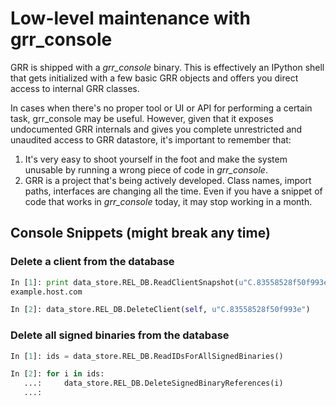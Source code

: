 # Low-level maintenance with grr_console

GRR is shipped with a *grr_console* binary. This is effectively an IPython shell that gets initialized with a few basic GRR objects and offers you direct access to internal GRR classes.

In cases when there's no proper tool or UI or API for performing a certain task, grr_console may be useful. However, given that it exposes undocumented GRR internals and gives you complete unrestricted and unaudited access to GRR datastore, it's important to remember that:

1. It's very easy to shoot yourself in the foot and make the system unusable by running a wrong piece of code in *grr_console*.
1. GRR is a project that's being actively developed. Class names, import paths, interfaces are changing all the time. Even if you have a snippet of code that works in *grr_console* today, it may stop working in a month.

## Console Snippets (might break any time)

### Delete a client from the database

```python
In [1]: print data_store.REL_DB.ReadClientSnapshot(u"C.83558528f50f993e").knowledge_base.fqdn
example.host.com

In [2]: data_store.REL_DB.DeleteClient(self, u"C.83558528f50f993e")

```

### Delete all signed binaries from the database

```python
In [1]: ids = data_store.REL_DB.ReadIDsForAllSignedBinaries()

In [2]: for i in ids:
   ...:     data_store.REL_DB.DeleteSignedBinaryReferences(i)
   ...:     
```
